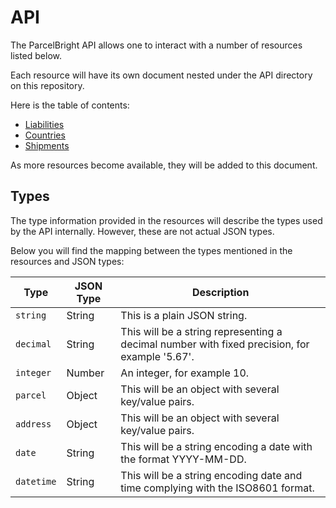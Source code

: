 # API

The ParcelBright API allows one to interact with a number of resources listed
below.

Each resource will have its own document nested under the API directory on this
repository.

Here is the table of contents:

- [Liabilities](resources/liabilities.md)
- [Countries](resources/countries.md)
- [Shipments](resources/shipments.md)

As more resources become available, they will be added to this document.

## Types

The type information provided in the resources will describe the types used by
the API internally. However, these are not actual JSON types.

Below you will find the mapping between the types mentioned in the resources and
JSON types:

Type | JSON Type | Description
-----|------|--------------
`string`| String | This is a plain JSON string.
`decimal`| String | This will be a string representing a decimal number with fixed precision, for example '5.67'.
`integer`| Number | An integer, for example 10.
`parcel`| Object | This will be an object with several key/value pairs.
`address`|Object | This will be an object with several key/value pairs.
`date`| String | This will be a string encoding a date with the format YYYY-MM-DD.
`datetime`| String | This will be a string encoding date and time complying with the ISO8601 format.
